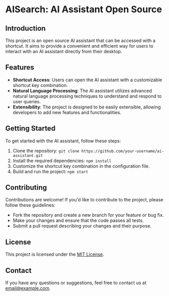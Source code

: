 # AISearch: AI Assistant Open Source

## Introduction

This project is an open source AI assistant that can be accessed with a shortcut. It aims to provide a convenient and efficient way for users to interact with an AI assistant directly from their desktop.

## Features

- **Shortcut Access**: Users can open the AI assistant with a customizable shortcut key combination.
- **Natural Language Processing**: The AI assistant utilizes advanced natural language processing techniques to understand and respond to user queries.
- **Extensibility**: The project is designed to be easily extensible, allowing developers to add new features and functionalities.

## Getting Started

To get started with the AI assistant, follow these steps:

1. Clone the repository: `git clone https://github.com/your-username/ai-assistant.git`
2. Install the required dependencies: `npm install`
3. Customize the shortcut key combination in the configuration file.
4. Build and run the project: `npm start`

## Contributing

Contributions are welcome! If you'd like to contribute to the project, please follow these guidelines:

- Fork the repository and create a new branch for your feature or bug fix.
- Make your changes and ensure that the code passes all tests.
- Submit a pull request describing your changes and their purpose.

## License

This project is licensed under the [MIT License](LICENSE).

## Contact

If you have any questions or suggestions, feel free to contact us at [email@example.com](mailto:email@example.com).

